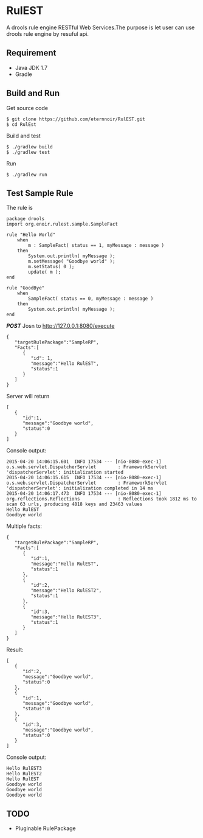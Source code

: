 # RulEST
A drools rule engine RESTful Web Services.The purpose is let user can use drools rule engine by resuful api.

## Requirement
* Java JDK 1.7
* Gradle

## Build and Run

Get source code
```
$ git clone https://github.com/eternnoir/RulEST.git
$ cd RulEst
```

Build and test
```
$ ./gradlew build 
$ ./gradlew test
```

Run
```
$ ./gradlew run
```

## Test Sample Rule

The rule is 
```
package drools
import org.enoir.rulest.sample.SampleFact

rule "Hello World"
    when
        m : SampleFact( status == 1, myMessage : message )
    then
        System.out.println( myMessage );
        m.setMessage( "Goodbye world" );
        m.setStatus( 0 );
        update( m );
end

rule "GoodBye"
    when
        SampleFact( status == 0, myMessage : message )
    then
        System.out.println( myMessage );
end
```

***POST*** Josn to http://127.0.0.1:8080/execute
```
{
   "targetRulePackage":"SampleRP",
   "Facts":[
      {
         "id": 1,
         "message":"Hello RulEST",
         "status":1
      }
   ]
}
```

Server will return
```
[
   {
      "id":1,
      "message":"Goodbye world",
      "status":0
   }
]
```

Console output:
```
2015-04-20 14:06:15.601  INFO 17534 --- [nio-8080-exec-1] o.s.web.servlet.DispatcherServlet        : FrameworkServlet 'dispatcherServlet': initialization started
2015-04-20 14:06:15.615  INFO 17534 --- [nio-8080-exec-1] o.s.web.servlet.DispatcherServlet        : FrameworkServlet 'dispatcherServlet': initialization completed in 14 ms
2015-04-20 14:06:17.473  INFO 17534 --- [nio-8080-exec-1] org.reflections.Reflections              : Reflections took 1812 ms to scan 63 urls, producing 4818 keys and 23463 values 
Hello RulEST
Goodbye world
```

Multiple facts:
```
{
   "targetRulePackage":"SampleRP",
   "Facts":[
      {
         "id":1,
         "message":"Hello RulEST",
         "status":1
      },
      {
         "id":2,
         "message":"Hello RulEST2",
         "status":1
      },
      {
         "id":3,
         "message":"Hello RulEST3",
         "status":1
      }
   ]
}
```

Result:
```
[
   {
      "id":2,
      "message":"Goodbye world",
      "status":0
   },
   {
      "id":1,
      "message":"Goodbye world",
      "status":0
   },
   {
      "id":3,
      "message":"Goodbye world",
      "status":0
   }
]
```

Console output:
```
Hello RulEST3
Hello RulEST2
Hello RulEST
Goodbye world
Goodbye world
Goodbye world
```

## TODO

* Pluginable RulePackage
 

